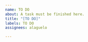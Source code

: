 ```yaml
---
name: TO DO
about: A task must be finished here.
title: "[TO DO]"
labels: TO DO
assignees: alaguelo

---
```



